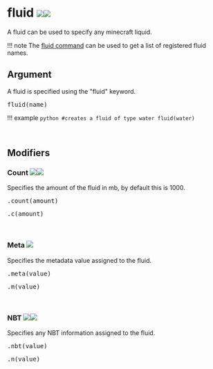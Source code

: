 # fluid ![](/img/version_1.12.png)![](/img/version_1.14.png)

A fluid can be used to specify any minecraft liquid.

!!! note
	The [fluid command](/commands/fluid/) can be used to get a list of registered fluid names.

## Argument
A fluid is specified using the "fluid" keyword.

<pre>fluid(name)</pre>

!!! example
	```python
	#creates a fluid of type water
	fluid(water)
	```

<br>

## Modifiers

### Count ![](/img/version_1.12.png)![](/img/version_1.14.png)

Specifies the amount of the fluid in mb, by default this is 1000.

<pre>.count(amount)</pre>
<pre>.c(amount)</pre>

<br>

### Meta ![](/img/version_1.12.png)

Specifies the metadata value assigned to the fluid.

<pre>.meta(value)</pre>
<pre>.m(value)</pre>

<br>

### NBT ![](/img/version_1.12.png)![](/img/version_1.14.png)

Specifies any NBT information assigned to the fluid.

<pre>.nbt(value)</pre>
<pre>.n(value)</pre>
